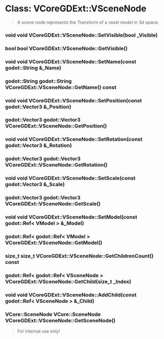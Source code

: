 # Class: VCoreGDExt::VSceneNode

> A scene node represents the Transform of a voxel model in 3d space.

### void void VCoreGDExt::VSceneNode::SetVisible(bool _Visible)

### bool bool VCoreGDExt::VSceneNode::GetVisible()

### void void VCoreGDExt::VSceneNode::SetName(const godot::String &_Name)

### godot::String godot::String VCoreGDExt::VSceneNode::GetName() const

### void void VCoreGDExt::VSceneNode::SetPosition(const godot::Vector3 &_Position)

### godot::Vector3 godot::Vector3 VCoreGDExt::VSceneNode::GetPosition()

### void void VCoreGDExt::VSceneNode::SetRotation(const godot::Vector3 &_Rotation)

### godot::Vector3 godot::Vector3 VCoreGDExt::VSceneNode::GetRotation()

### void void VCoreGDExt::VSceneNode::SetScale(const godot::Vector3 &_Scale)

### godot::Vector3 godot::Vector3 VCoreGDExt::VSceneNode::GetScale()

### void void VCoreGDExt::VSceneNode::SetModel(const godot::Ref< VModel > &_Model)

### godot::Ref<  godot::Ref< VModel > VCoreGDExt::VSceneNode::GetModel()

### size_t size_t VCoreGDExt::VSceneNode::GetChildrenCount() const

### godot::Ref<  godot::Ref< VSceneNode > VCoreGDExt::VSceneNode::GetChild(size_t _Index)

### void void VCoreGDExt::VSceneNode::AddChild(const godot::Ref< VSceneNode > &_Child)

### VCore::SceneNode VCore::SceneNode VCoreGDExt::VSceneNode::GetSceneNode()

> For internal use only!

